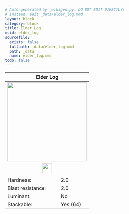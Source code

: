 ```yaml
---
# Auto-generated by _wikigen.py. DO NOT EDIT DIRECTLY!
# Instead, edit _data/elder_log.mmd
layout: block
category: block
title: Elder Log
mcid: elder_log
sourcefile:
  exists: false
  fullpath: _data/elder_log.mmd
  path: _data
  name: elder_log.mmd
todo: false
---
```


<table class="block-info"><thead><tr>
<th colspan=2>Elder Log</th>
</tr></thead><tbody>
<tr><td colspan=2 class="cell-image-big" style="text-align:center"><img src="/allotment/img/textures/allotment/elder_log.png" width="256" height="256" alt="" class="preview-icon"></td></tr>
<tr><td colspan=2 class="cell-image-small" style="text-align:center"><img src="/allotment/img/inventory_textures/allotment/elder_log.png" width="32" height="32" alt="" class="inventory-icon"></td></tr>
<tr><td colspan=2 style="text-align:center"><span class="tool-info tool-axe tool-level-0" title="Breaks faster with an Axe"></span></td></tr>
<tr><td>Hardness:</td><td>2.0</td></tr>
<tr><td>Blast resistance:</td><td>2.0</td></tr>
<tr><td>Luminant:</td><td>No</td></tr>
<tr><td>Stackable:</td><td>Yes (64)</td></tr>
</tbody></table>

